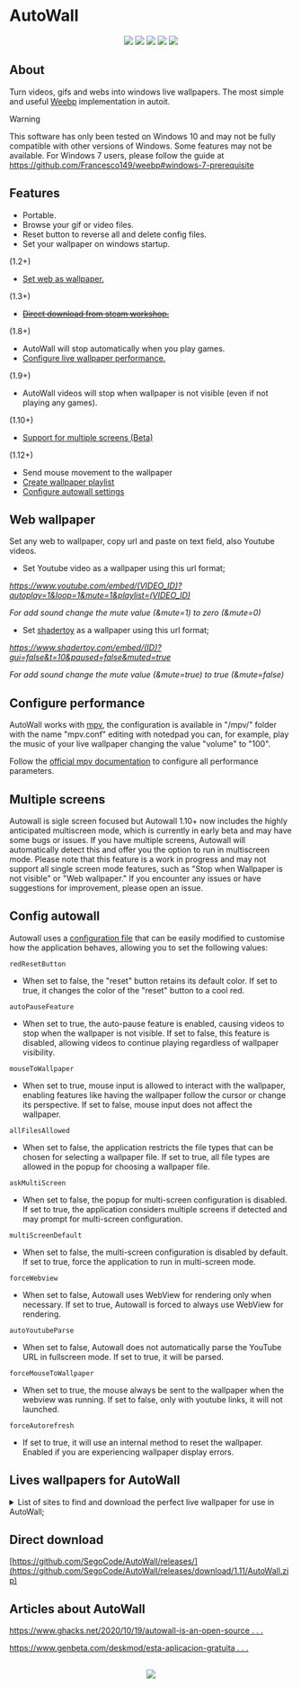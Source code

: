 # AutoWall 

<p align="center">
<img src="https://github.com/SegoCode/AutoWall/blob/master/media/demo.gif">
<img src="https://img.shields.io/badge/core-weebp & mpv-red?style=flat-square"> <img src="https://img.shields.io/badge/-%20Made%20with%20Autoit%20❤-blue.svg?style=flat-square"> <img src="https://img.shields.io/badge/Platform%20%26%20Version%20Support-Windows%2010-green?style=flat-square"> <img src="https://img.shields.io/github/languages/code-size/segocode/autowall?style=flat-square">
</p>

## About

Turn videos, gifs and webs into windows live wallpapers. The most simple and useful [Weebp](src/weebp) implementation in autoit. 

> [!WARNING] 
> This software has only been tested on Windows 10 and may not be fully compatible with other versions of Windows. Some features may not be available. For Windows 7 users, please follow the guide at https://github.com/Francesco149/weebp#windows-7-prerequisite

## Features
- Portable.
- Browse your gif or video files.
- Reset button to reverse all and delete config files.
- Set your wallpaper on windows startup.

(1.2+)

- [Set web as wallpaper.](#web-wallpaper)

(1.3+)

- ~~[Direct download from steam workshop.](https://github.com/SegoCode/swd)~~

(1.8+)

- AutoWall will stop automatically when you play games.
- [Configure live wallpaper performance.](#configure-performance)

(1.9+)

- AutoWall videos will stop when wallpaper is not visible (even if not playing any games).

(1.10+)

- [Support for multiple screens (Beta)](#multiple-screens)

(1.12+)

- Send mouse movement to the wallpaper
- [Create wallpaper playlist](https://github.com/SegoCode/AutoWall/blob/master/src/VideosHere/playlist.edl) 
- [Configure autowall settings](#Config-autowall)


## Web wallpaper
 Set any web to wallpaper, copy url and paste on text field, also Youtube videos.
 
 - Set Youtube video as a wallpaper using this url format;

*https://www.youtube.com/embed/(VIDEO_ID)?autoplay=1&loop=1&mute=1&playlist=(VIDEO_ID)*

*For add sound change the mute value (&mute=1) to zero (&mute=0)*

 - Set  [shadertoy](https://www.shadertoy.com) as a wallpaper using this url format;
 
*https://www.shadertoy.com/embed/(ID)?gui=false&t=10&paused=false&muted=true*

 *For add sound change the mute value (&mute=true) to true (&mute=false)*


## Configure performance

AutoWall works with [mpv](src/mpv), the configuration is available in "/mpv/" folder with the name "mpv.conf" editing with notedpad you can, for example, play the music of your live wallpaper changing the value "volume" to "100". 

Follow the [official mpv documentation](https://mpv.io/manual/stable/#configuration-files) to configure all performance parameters.

## Multiple screens

Autowall is sigle screen focused but Autowall 1.10+ now includes the highly anticipated multiscreen mode, which is currently in early beta and may have some bugs or issues. If you have multiple screens, Autowall will automatically detect this and offer you the option to run in multiscreen mode. Please note that this feature is a work in progress and may not support all single screen mode features, such as "Stop when Wallpaper is not visible" or "Web wallpaper." If you encounter any issues or have suggestions for improvement, please open an issue.


## Config autowall

Autowall uses a [configuration file](https://github.com/SegoCode/AutoWall/blob/master/src/config.ini) that can be easily modified to customise how the application behaves, allowing you to set the following values: 

`redResetButton`
  - When set to false, the "reset" button retains its default color. If set to true, it changes the color of the "reset" button to a cool red.

`autoPauseFeature`
  - When set to true, the auto-pause feature is enabled, causing videos to stop when the wallpaper is not visible. If set to false, this feature is disabled, allowing videos to continue playing regardless of wallpaper visibility.

`mouseToWallpaper`
  - When set to true, mouse input is allowed to interact with the wallpaper, enabling features like having the wallpaper follow the cursor or change its perspective. If set to false, mouse input does not affect the wallpaper.

`allFilesAllowed`
  - When set to false, the application restricts the file types that can be chosen for selecting a wallpaper file. If set to true, all file types are allowed in the popup for choosing a wallpaper file.

`askMultiScreen`
  - When set to false, the popup for multi-screen configuration is disabled. If set to true, the application considers multiple screens if detected and may prompt for multi-screen configuration.

`multiScreenDefault`
  - When set to false, the multi-screen configuration is disabled by default. If set to true, force the application to run in multi-screen mode.

`forceWebview`
  - When set to false, Autowall uses WebView for rendering only when necessary. If set to true, Autowall is forced to always use WebView for rendering.

`autoYoutubeParse`
  - When set to false, Autowall does not automatically parse the YouTube URL in fullscreen mode. If set to true, it will be parsed.

`forceMouseToWallpaper`
  - When set to true, the mouse always be sent to the wallpaper when the webview was running. If set to false, only with youtube links, it will not launched.
  
`forceAutorefresh`
  - If set to true, it will use an internal method to reset the wallpaper. Enabled if you are experiencing wallpaper display errors.

## Lives wallpapers for AutoWall 
<details>
    <summary>List of sites to find and download the perfect live wallpaper for use in AutoWall;</summary>
 
    https://mylivewallpapers.com/

    https://wallpaperwaifu.com/

    https://moewalls.com/

    http://openings.moe/

    https://www.shadertoy.com/

    https://livewallpapers4free.com/

    https://gfycat.com/gifs/search/live+wallpaper/

    https://steamcommunity.com/workshop/browse/?appid=431960

    https://www.deviantart.com/rainwallpaper/gallery/

    https://backgrounds.gallery/animated
 
</details>

## Direct download

[https://github.com/SegoCode/AutoWall/releases/](https://github.com/SegoCode/AutoWall/releases/download/1.11/AutoWall.zip)

## Articles about AutoWall

[https://www.ghacks.net/2020/10/19/autowall-is-an-open-source . . . ](https://www.ghacks.net/2020/10/19/autowall-is-an-open-source-program-that-can-display-animated-gifs-and-videos-as-your-wallpaper/)

[https://www.genbeta.com/deskmod/esta-aplicacion-gratuita . . . ](https://www.genbeta.com/deskmod/esta-aplicacion-gratuita-puedes-poner-gif-video-como-fondo-pantalla-windows-10)

##
<p align="center">
<a href="https://github.com/SegoCode/AutoWall/graphs/contributors">
  <img src="https://contrib.rocks/image?repo=SegoCode/AutoWall" />
</a>
